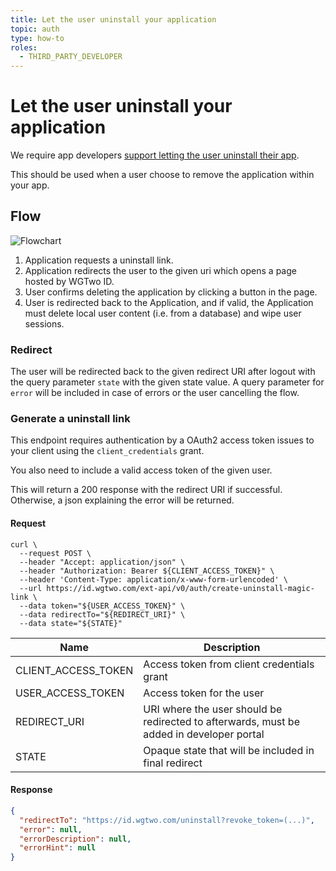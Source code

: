 ```yaml
---
title: Let the user uninstall your application
topic: auth
type: how-to
roles:
  - THIRD_PARTY_DEVELOPER
---
```


# Let the user uninstall your application

We require app developers [support letting the user uninstall their app](/auth/explanation/why-support-user-app-uninstallation/).

This should be used when a user choose to remove the application within your app.




## Flow
![Flowchart](~/assets/images/auth-revoke-session.svg)

1. Application requests a uninstall link.
2. Application redirects the user to the given uri which opens a page hosted by WGTwo ID.  
3. User confirms deleting the application by clicking a button in the page.
4. User is redirected back to the Application, and if valid, the Application must delete local user content (i.e. from a database) and wipe user sessions.

### Redirect
The user will be redirected back to the given redirect URI after logout with the query parameter `state` with the given
state value. A query parameter for `error` will be included in case of errors or the user cancelling the flow. 

### Generate a uninstall link
This endpoint requires authentication by a OAuth2 access token issues to your client using the `client_credentials` grant. 

You also need to include a valid access token of the given user.

This will return a 200 response with the redirect URI if successful.
Otherwise, a json explaining the error will be returned.

#### Request

```shell script
curl \
  --request POST \
  --header "Accept: application/json" \
  --header "Authorization: Bearer ${CLIENT_ACCESS_TOKEN}" \
  --header 'Content-Type: application/x-www-form-urlencoded' \
  --url https://id.wgtwo.com/ext-api/v0/auth/create-uninstall-magic-link \
  --data token="${USER_ACCESS_TOKEN}" \
  --data redirectTo="${REDIRECT_URI}" \
  --data state="${STATE}"
```

| Name                | Description                                                                              |
|---------------------|------------------------------------------------------------------------------------------|
| CLIENT_ACCESS_TOKEN | Access token from client credentials grant                                               |
| USER_ACCESS_TOKEN   | Access token for the user                                                                |
| REDIRECT_URI        | URI where the user should be redirected to afterwards, must be added in developer portal |
| STATE               | Opaque state that will be included in final redirect                                     |

#### Response
```json
{
  "redirectTo": "https://id.wgtwo.com/uninstall?revoke_token=(...)",
  "error": null,
  "errorDescription": null,
  "errorHint": null
}
```
